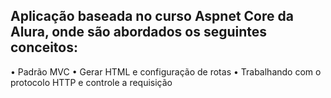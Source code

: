 ## Aplicação baseada no curso Aspnet Core da Alura, onde são abordados os seguintes conceitos:

• Padrão MVC
• Gerar HTML e configuração de rotas
• Trabalhando com o protocolo HTTP e controle a requisição
